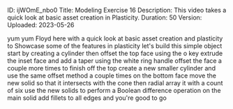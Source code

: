 ID: ijWOmE_nbo0
Title: Modeling Exercise 16
Description: This video takes a quick look at basic asset creation in Plasticity.
Duration: 50
Version: 
Uploaded: 2023-05-26

yum yum Floyd here with a quick look at
basic asset creation and plasticity to
Showcase some of the features in
plasticity let's build this simple
object start by creating a cylinder then
offset the top face using the o key
extrude the inset face and add a taper
using the white ring handle offset the
face a couple more times to finish off
the top
create a new smaller cylinder and use
the same offset method a couple times on
the bottom face
move the new solid so that it intersects
with the cone
then radial array it with a count of six
use the new solids to perform a Boolean
difference operation on the main solid
add fillets to all edges and you're good
to go

